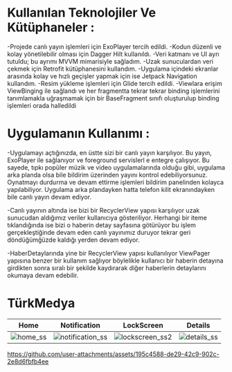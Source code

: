# Kullanılan Teknolojiler Ve Kütüphaneler :

-Projede canlı yayın işlemleri için ExoPlayer tercih edildi. 
-Kodun düzenli ve kolay yönetilebilir olması için Dagger Hilt kullanıldı.
-Veri katmanı ve UI ayrı tutuldu; bu ayrımı MVVM mimarisiyle sağladım.
-Uzak sunuculardan veri çekmek için Retrofit kütüphanesini kullandım.
-Uygulama içindeki ekranlar arasında kolay ve hızlı geçişler yapmak için ise Jetpack Navigation kullandım.
-Resim yükleme işlemleri için Glide tercih edildi.
-Viewlara erişim ViewBinging ile sağlandı ve her fragmentta tekrar tekrar binding işlemlerini tanımlamakla uğraşmamak için bir BaseFragment sınıfı oluşturulup binding işlemleri orada halledildi
# Uygulamanın Kullanımı :

-Uygulamayı açtığınızda, en üstte sizi bir canlı yayın karşılıyor. Bu yayın, ExoPlayer ile sağlanıyor ve foreground servislerl
e entegre çalışıyor. Bu sayede, tıpkı popüler müzik ve video uygulamalarında olduğu gibi, uygulama arka planda olsa bile bildirim üzerinden yayını kontrol edebiliyorsunuz. Oynatmayı durdurma ve devam ettirme işlemleri bildirim panelinden kolayca yapılabiliyor. Uygulama arka plandayken hatta telefon kilit ekranındayken bile canlı yayın devam ediyor.

-Canlı yayının altında ise bizi bir RecyclerView yapısı karşılıyor uzak sunucudan aldığımız veriler kullanıcıya gösteriliyor. Herhangi bir iteme tıklandığında ise bizi o haberin detay sayfasına götürüyor bu işlem gerçekleştiğinde devam eden canlı yayınımız duruyor tekrar geri döndüğümğüzde kaldığı yerden devam ediyor.

-HaberDetaylarında yine bir RecyclerView yapısı kullanılıyor ViewPager yapısına benzer bir kullanım sağlıyor böylelikle kullanıcı bir haberin detayına girdikten sonra sıralı bir şekilde kaydırarak diğer haberlerin detaylarını okumaya devam edebilir.

# TürkMedya
| Home    |   Notification|    LockScreen |   Details |
| ----------- | ---------------- |------------------ | ------------------ | 
![home_ss](https://github.com/user-attachments/assets/5de96e66-b6f8-475e-92cb-4598337ca815) | ![notification_ss](https://github.com/user-attachments/assets/4c1095b5-74ee-444e-a53c-14c9a3dd7df4) | ![lockscreen_ss2](https://github.com/user-attachments/assets/83b82237-1fa3-40c3-b7cb-638e16658214) | ![details_ss](https://github.com/user-attachments/assets/ed43912b-a3b7-47e2-8331-9fb703cae225)

https://github.com/user-attachments/assets/195c4588-de29-42c9-902c-2e8d6fbfb4ee



